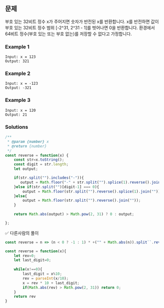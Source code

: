 ## 문제

부호 있는 32비트 정수 x가 주어지면 숫자가 반전된 x를 반환합니다. 
x를 반전하면 값이 부호 있는 32비트 정수 범위 [-2^31, 2^31 - 1]를 벗어나면 0을 반환합니다.
환경에서 64비트 정수(부호 있는 또는 부호 없는)를 저장할 수 없다고 가정합니다.

### Example 1
```
Input: x = 123
Output: 321
```

### Example 2
```
Input: x = -123
Output: -321
```

### Example 3
```
Input: x = 120
Output: 21
```

### Solutions
```javascript
/**
 * @param {number} x
 * @return {number}
 */
const reverse = function(x) {
    const str=x.toString();
    const digit = str.length;
    let output;

    if(str.split("").includes("-")){
       output = Math.floor("-" + str.split("").splice(1).reverse().join(""));
    }else if(str.split("")[digit-1] === 0){
        output = Math.floor(str.split("").reverse().splice(1).join(""));
    }else{
        output = Math.floor(str.split("").reverse().join(""));
    }
    
    return Math.abs(output) > Math.pow(2, 31) ? 0 : output;

};
```
✅ 다른사람의 풀이
```javascript
const reverse = n => (n < 0 ? -1 : 1) * +("" + Math.abs(n)).split``.reverse().join``;
```
```javascript
const reverse = function(x){
    let rev=0;
    let last_digit=0;
    
    while(x!==0){
        last_digit = x%10;
        rev = parseInt(x/10);
        x = rev * 10 + last_digit;
        if(Math.abs(rev) > Math.pow(2, 31)) return 0;
    }
    return rev
}
```
